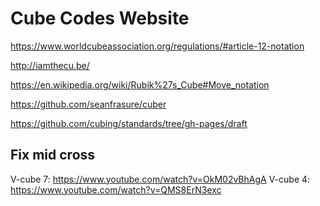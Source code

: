 # Cube Codes Website

https://www.worldcubeassociation.org/regulations/#article-12-notation

http://iamthecu.be/

https://en.wikipedia.org/wiki/Rubik%27s_Cube#Move_notation

https://github.com/seanfrasure/cuber

https://github.com/cubing/standards/tree/gh-pages/draft

## Fix mid cross

V-cube 7: https://www.youtube.com/watch?v=OkM02vBhAgA
V-cube 4: https://www.youtube.com/watch?v=QMS8ErN3exc
